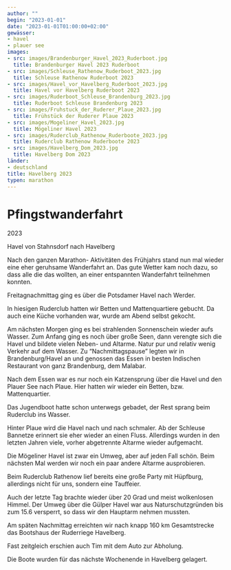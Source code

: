 ```yaml
---
author: ""
begin: "2023-01-01"
date: "2023-01-01T01:00:00+02:00"
gewässer:
- havel
- plauer see
images:
- src: images/Brandenburger_Havel_2023_Ruderboot.jpg
  title: Brandenburger Havel 2023 Ruderboot
- src: images/Schleuse_Rathenow_Ruderboot_2023.jpg
  title: Schleuse Rathenow Ruderboot 2023
- src: images/Havel_vor_Havelberg_Ruderboot_2023.jpg
  title: Havel vor Havelberg Ruderboot 2023
- src: images/Ruderboot_Schleuse_Brandenburg_2023.jpg
  title: Ruderboot Schleuse Brandenburg 2023
- src: images/Fruhstuck_der_Ruderer_Plaue_2023.jpg
  title: Frühstück der Ruderer Plaue 2023
- src: images/Mogeliner_Havel_2023.jpg
  title: Mögeliner Havel 2023
- src: images/Ruderclub_Rathenow_Ruderboote_2023.jpg
  title: Ruderclub Rathenow Ruderboote 2023
- src: images/Havelberg_Dom_2023.jpg
  title: Havelberg Dom 2023
länder:
- deutschland
title: Havelberg 2023
typen: marathon
---
```



# Pfingstwanderfahrt


2023

Havel von Stahnsdorf nach Havelberg

Nach den ganzen Marathon- Aktivitäten des Frühjahrs stand nun mal wieder eine eher geruhsame Wanderfahrt an. Das gute Wetter kam noch dazu, so dass alle die das wollten, an einer entspannten Wanderfahrt teilnehmen konnten.

Freitagnachmittag ging es über die Potsdamer Havel nach Werder.

In hiesigen Ruderclub hatten wir Betten und Mattenquartiere gebucht. Da auch eine Küche vorhanden war, wurde am Abend selbst gekocht.

Am nächsten Morgen ging es bei strahlenden Sonnenschein wieder aufs Wasser. Zum Anfang ging es noch über große Seen, dann verengte sich die Havel und bildete vielen Neben- und Altarme. Natur pur und relativ wenig Verkehr auf dem Wasser. Zu “Nachmittagspause” legten wir in Brandenburg/Havel an und genossen das Essen in besten Indischen Restaurant von ganz Brandenburg, dem Malabar.

Nach dem Essen war es nur noch ein Katzensprung über die Havel und den Plauer See nach Plaue. Hier hatten wir wieder ein Betten, bzw. Mattenquartier.

Das Jugendboot hatte schon unterwegs gebadet, der Rest sprang beim Ruderclub ins Wasser.

Hinter Plaue wird die Havel nach und nach schmaler. Ab der Schleuse Bannetze erinnert sie eher wieder an einen Fluss. Allerdings wurden in den letzten Jahren viele, vorher abgetrennte Altarme wieder aufgemacht.

Die Mögeliner Havel ist zwar ein Umweg, aber auf jeden Fall schön. Beim nächsten Mal werden wir noch ein paar andere Altarme ausprobieren.

Beim Ruderclub Rathenow lief bereits eine große Party mit Hüpfburg, allerdings nicht für uns, sondern eine Tauffeier.

Auch der letzte Tag brachte wieder über 20 Grad und meist wolkenlosen Himmel. Der Umweg über die Gülper Havel war aus Naturschutzgründen bis zum 15.6 versperrt, so dass wir den Hauptarm nehmen mussten.

Am späten Nachmittag erreichten wir nach knapp 160 km Gesamtstrecke das Bootshaus der Ruderriege Havelberg.

Fast zeitgleich erschien auch Tim mit dem Auto zur Abholung.

Die Boote wurden für das nächste Wochenende in Havelberg gelagert.
